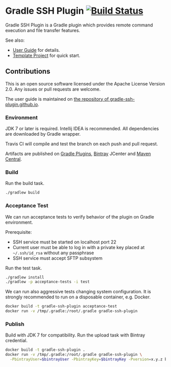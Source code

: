 Gradle SSH Plugin [![Build Status](https://travis-ci.org/int128/gradle-ssh-plugin.svg?branch=master)](https://travis-ci.org/int128/gradle-ssh-plugin)
=================

Gradle SSH Plugin is a Gradle plugin which provides remote command execution and file transfer features.

See also:

* [User Guide](https://gradle-ssh-plugin.github.io) for details.
* [Template Project](https://github.com/gradle-ssh-plugin/template) for quick start.


Contributions
-------------

This is an open source software licensed under the Apache License Version 2.0.
Any issues or pull requests are welcome.

The user guide is maintained on [the repository of gradle-ssh-plugin.github.io](https://github.com/gradle-ssh-plugin/gradle-ssh-plugin.github.io).


### Environment

JDK 7 or later is required.
Intellij IDEA is recommended.
All dependencies are downloaded by Gradle wrapper.

Travis CI will compile and test the branch on each push and pull request.

Artifacts are published on [Gradle Plugins](http://plugins.gradle.org/plugin/org.hidetake.ssh), [Bintray](https://bintray.com/int128/maven/gradle-ssh-plugin) JCenter and [Maven Central](http://search.maven.org/#search%7Cgav%7C1%7Cg%3A%22org.hidetake%22%20AND%20a%3A%22gradle-ssh-plugin%22).


### Build

Run the build task.

```sh
./gradlew build
```


### Acceptance Test

We can run acceptance tests to verify behavior of the plugin on Gradle environment.

Prerequisite:

* SSH service must be started on localhost port 22
* Current user must be able to log in with a private key placed at `~/.ssh/id_rsa` without any passphrase
* SSH service must accept SFTP subsystem

Run the test task.

```sh
./gradlew install
./gradlew -p acceptance-tests -i test
```

We can run also aggressive tests changing system configuration.
It is strongly recommended to run on a disposable container, e.g. Docker.

```sh
docker build -t gradle-ssh-plugin acceptance-test
docker run -v /tmp/.gradle:/root/.gradle gradle-ssh-plugin
```


### Publish

Build with JDK 7 for compatibility.
Run the upload task with Bintray credential.

```sh
docker build -t gradle-ssh-plugin .
docker run -v /tmp/.gradle:/root/.gradle gradle-ssh-plugin \
  -PbintrayUser=$bintrayUser -PbintrayKey=$bintrayKey -Pversion=x.y.z bintrayUpload
```
